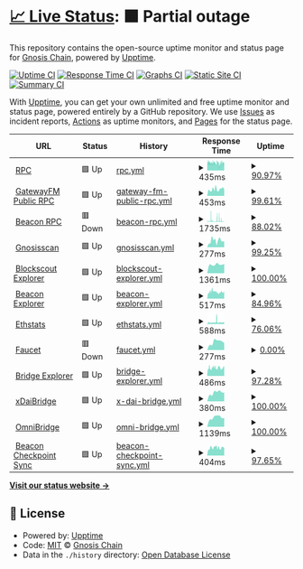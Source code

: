 # [📈 Live Status](https://status.gnosischain.com): <!--live status--> **🟧 Partial outage**

This repository contains the open-source uptime monitor and status page for [Gnosis Chain](https://www.gnosischain.com/), powered by [Upptime](https://github.com/upptime/upptime).

[![Uptime CI](https://github.com/gnosischain/gnosischain-uptime/workflows/Uptime%20CI/badge.svg)](https://github.com/gnosischain/gnosischain-uptime/actions?query=workflow%3A%22Uptime+CI%22)
[![Response Time CI](https://github.com/gnosischain/gnosischain-uptime/workflows/Response%20Time%20CI/badge.svg)](https://github.com/gnosischain/gnosischain-uptime/actions?query=workflow%3A%22Response+Time+CI%22)
[![Graphs CI](https://github.com/gnosischain/gnosischain-uptime/workflows/Graphs%20CI/badge.svg)](https://github.com/gnosischain/gnosischain-uptime/actions?query=workflow%3A%22Graphs+CI%22)
[![Static Site CI](https://github.com/gnosischain/gnosischain-uptime/workflows/Static%20Site%20CI/badge.svg)](https://github.com/gnosischain/gnosischain-uptime/actions?query=workflow%3A%22Static+Site+CI%22)
[![Summary CI](https://github.com/gnosischain/gnosischain-uptime/workflows/Summary%20CI/badge.svg)](https://github.com/gnosischain/gnosischain-uptime/actions?query=workflow%3A%22Summary+CI%22)

With [Upptime](https://upptime.js.org), you can get your own unlimited and free uptime monitor and status page, powered entirely by a GitHub repository. We use [Issues](https://github.com/gnosischain/gnosischain-uptime/issues) as incident reports, [Actions](https://github.com/gnosischain/gnosischain-uptime/actions) as uptime monitors, and [Pages](https://status.gnosischain.com) for the status page.

<!--start: status pages-->
<!-- This summary is generated by Upptime (https://github.com/upptime/upptime) -->
<!-- Do not edit this manually, your changes will be overwritten -->
<!-- prettier-ignore -->
| URL | Status | History | Response Time | Uptime |
| --- | ------ | ------- | ------------- | ------ |
| <img alt="" src="https://icons.duckduckgo.com/ip3/rpc.gnosischain.com.ico" height="13"> [RPC](https://rpc.gnosischain.com/) | 🟩 Up | [rpc.yml](https://github.com/gnosischain/gnosischain-uptime/commits/HEAD/history/rpc.yml) | <details><summary><img alt="Response time graph" src="./graphs/rpc/response-time-week.png" height="20"> 435ms</summary><br><a href="https://status.gnosischain.com/history/rpc"><img alt="Response time 378" src="https://img.shields.io/endpoint?url=https%3A%2F%2Fraw.githubusercontent.com%2Fgnosischain%2Fgnosischain-uptime%2FHEAD%2Fapi%2Frpc%2Fresponse-time.json"></a><br><a href="https://status.gnosischain.com/history/rpc"><img alt="24-hour response time 456" src="https://img.shields.io/endpoint?url=https%3A%2F%2Fraw.githubusercontent.com%2Fgnosischain%2Fgnosischain-uptime%2FHEAD%2Fapi%2Frpc%2Fresponse-time-day.json"></a><br><a href="https://status.gnosischain.com/history/rpc"><img alt="7-day response time 435" src="https://img.shields.io/endpoint?url=https%3A%2F%2Fraw.githubusercontent.com%2Fgnosischain%2Fgnosischain-uptime%2FHEAD%2Fapi%2Frpc%2Fresponse-time-week.json"></a><br><a href="https://status.gnosischain.com/history/rpc"><img alt="30-day response time 458" src="https://img.shields.io/endpoint?url=https%3A%2F%2Fraw.githubusercontent.com%2Fgnosischain%2Fgnosischain-uptime%2FHEAD%2Fapi%2Frpc%2Fresponse-time-month.json"></a><br><a href="https://status.gnosischain.com/history/rpc"><img alt="1-year response time 378" src="https://img.shields.io/endpoint?url=https%3A%2F%2Fraw.githubusercontent.com%2Fgnosischain%2Fgnosischain-uptime%2FHEAD%2Fapi%2Frpc%2Fresponse-time-year.json"></a></details> | <details><summary><a href="https://status.gnosischain.com/history/rpc">90.97%</a></summary><a href="https://status.gnosischain.com/history/rpc"><img alt="All-time uptime 99.56%" src="https://img.shields.io/endpoint?url=https%3A%2F%2Fraw.githubusercontent.com%2Fgnosischain%2Fgnosischain-uptime%2FHEAD%2Fapi%2Frpc%2Fuptime.json"></a><br><a href="https://status.gnosischain.com/history/rpc"><img alt="24-hour uptime 99.09%" src="https://img.shields.io/endpoint?url=https%3A%2F%2Fraw.githubusercontent.com%2Fgnosischain%2Fgnosischain-uptime%2FHEAD%2Fapi%2Frpc%2Fuptime-day.json"></a><br><a href="https://status.gnosischain.com/history/rpc"><img alt="7-day uptime 90.97%" src="https://img.shields.io/endpoint?url=https%3A%2F%2Fraw.githubusercontent.com%2Fgnosischain%2Fgnosischain-uptime%2FHEAD%2Fapi%2Frpc%2Fuptime-week.json"></a><br><a href="https://status.gnosischain.com/history/rpc"><img alt="30-day uptime 95.92%" src="https://img.shields.io/endpoint?url=https%3A%2F%2Fraw.githubusercontent.com%2Fgnosischain%2Fgnosischain-uptime%2FHEAD%2Fapi%2Frpc%2Fuptime-month.json"></a><br><a href="https://status.gnosischain.com/history/rpc"><img alt="1-year uptime 99.56%" src="https://img.shields.io/endpoint?url=https%3A%2F%2Fraw.githubusercontent.com%2Fgnosischain%2Fgnosischain-uptime%2FHEAD%2Fapi%2Frpc%2Fuptime-year.json"></a></details>
| <img alt="" src="https://icons.duckduckgo.com/ip3/rpc.gnosis.gateway.fm.ico" height="13"> [GatewayFM Public RPC](https://rpc.gnosis.gateway.fm/) | 🟩 Up | [gateway-fm-public-rpc.yml](https://github.com/gnosischain/gnosischain-uptime/commits/HEAD/history/gateway-fm-public-rpc.yml) | <details><summary><img alt="Response time graph" src="./graphs/gateway-fm-public-rpc/response-time-week.png" height="20"> 453ms</summary><br><a href="https://status.gnosischain.com/history/gateway-fm-public-rpc"><img alt="Response time 575" src="https://img.shields.io/endpoint?url=https%3A%2F%2Fraw.githubusercontent.com%2Fgnosischain%2Fgnosischain-uptime%2FHEAD%2Fapi%2Fgateway-fm-public-rpc%2Fresponse-time.json"></a><br><a href="https://status.gnosischain.com/history/gateway-fm-public-rpc"><img alt="24-hour response time 453" src="https://img.shields.io/endpoint?url=https%3A%2F%2Fraw.githubusercontent.com%2Fgnosischain%2Fgnosischain-uptime%2FHEAD%2Fapi%2Fgateway-fm-public-rpc%2Fresponse-time-day.json"></a><br><a href="https://status.gnosischain.com/history/gateway-fm-public-rpc"><img alt="7-day response time 453" src="https://img.shields.io/endpoint?url=https%3A%2F%2Fraw.githubusercontent.com%2Fgnosischain%2Fgnosischain-uptime%2FHEAD%2Fapi%2Fgateway-fm-public-rpc%2Fresponse-time-week.json"></a><br><a href="https://status.gnosischain.com/history/gateway-fm-public-rpc"><img alt="30-day response time 498" src="https://img.shields.io/endpoint?url=https%3A%2F%2Fraw.githubusercontent.com%2Fgnosischain%2Fgnosischain-uptime%2FHEAD%2Fapi%2Fgateway-fm-public-rpc%2Fresponse-time-month.json"></a><br><a href="https://status.gnosischain.com/history/gateway-fm-public-rpc"><img alt="1-year response time 575" src="https://img.shields.io/endpoint?url=https%3A%2F%2Fraw.githubusercontent.com%2Fgnosischain%2Fgnosischain-uptime%2FHEAD%2Fapi%2Fgateway-fm-public-rpc%2Fresponse-time-year.json"></a></details> | <details><summary><a href="https://status.gnosischain.com/history/gateway-fm-public-rpc">99.61%</a></summary><a href="https://status.gnosischain.com/history/gateway-fm-public-rpc"><img alt="All-time uptime 99.93%" src="https://img.shields.io/endpoint?url=https%3A%2F%2Fraw.githubusercontent.com%2Fgnosischain%2Fgnosischain-uptime%2FHEAD%2Fapi%2Fgateway-fm-public-rpc%2Fuptime.json"></a><br><a href="https://status.gnosischain.com/history/gateway-fm-public-rpc"><img alt="24-hour uptime 100.00%" src="https://img.shields.io/endpoint?url=https%3A%2F%2Fraw.githubusercontent.com%2Fgnosischain%2Fgnosischain-uptime%2FHEAD%2Fapi%2Fgateway-fm-public-rpc%2Fuptime-day.json"></a><br><a href="https://status.gnosischain.com/history/gateway-fm-public-rpc"><img alt="7-day uptime 99.61%" src="https://img.shields.io/endpoint?url=https%3A%2F%2Fraw.githubusercontent.com%2Fgnosischain%2Fgnosischain-uptime%2FHEAD%2Fapi%2Fgateway-fm-public-rpc%2Fuptime-week.json"></a><br><a href="https://status.gnosischain.com/history/gateway-fm-public-rpc"><img alt="30-day uptime 99.67%" src="https://img.shields.io/endpoint?url=https%3A%2F%2Fraw.githubusercontent.com%2Fgnosischain%2Fgnosischain-uptime%2FHEAD%2Fapi%2Fgateway-fm-public-rpc%2Fuptime-month.json"></a><br><a href="https://status.gnosischain.com/history/gateway-fm-public-rpc"><img alt="1-year uptime 99.93%" src="https://img.shields.io/endpoint?url=https%3A%2F%2Fraw.githubusercontent.com%2Fgnosischain%2Fgnosischain-uptime%2FHEAD%2Fapi%2Fgateway-fm-public-rpc%2Fuptime-year.json"></a></details>
| <img alt="" src="https://icons.duckduckgo.com/ip3/rpc-gbc.gnosischain.com.ico" height="13"> [Beacon RPC](https://rpc-gbc.gnosischain.com/eth/v1/beacon/headers) | 🟥 Down | [beacon-rpc.yml](https://github.com/gnosischain/gnosischain-uptime/commits/HEAD/history/beacon-rpc.yml) | <details><summary><img alt="Response time graph" src="./graphs/beacon-rpc/response-time-week.png" height="20"> 1735ms</summary><br><a href="https://status.gnosischain.com/history/beacon-rpc"><img alt="Response time 592" src="https://img.shields.io/endpoint?url=https%3A%2F%2Fraw.githubusercontent.com%2Fgnosischain%2Fgnosischain-uptime%2FHEAD%2Fapi%2Fbeacon-rpc%2Fresponse-time.json"></a><br><a href="https://status.gnosischain.com/history/beacon-rpc"><img alt="24-hour response time 418" src="https://img.shields.io/endpoint?url=https%3A%2F%2Fraw.githubusercontent.com%2Fgnosischain%2Fgnosischain-uptime%2FHEAD%2Fapi%2Fbeacon-rpc%2Fresponse-time-day.json"></a><br><a href="https://status.gnosischain.com/history/beacon-rpc"><img alt="7-day response time 1735" src="https://img.shields.io/endpoint?url=https%3A%2F%2Fraw.githubusercontent.com%2Fgnosischain%2Fgnosischain-uptime%2FHEAD%2Fapi%2Fbeacon-rpc%2Fresponse-time-week.json"></a><br><a href="https://status.gnosischain.com/history/beacon-rpc"><img alt="30-day response time 888" src="https://img.shields.io/endpoint?url=https%3A%2F%2Fraw.githubusercontent.com%2Fgnosischain%2Fgnosischain-uptime%2FHEAD%2Fapi%2Fbeacon-rpc%2Fresponse-time-month.json"></a><br><a href="https://status.gnosischain.com/history/beacon-rpc"><img alt="1-year response time 592" src="https://img.shields.io/endpoint?url=https%3A%2F%2Fraw.githubusercontent.com%2Fgnosischain%2Fgnosischain-uptime%2FHEAD%2Fapi%2Fbeacon-rpc%2Fresponse-time-year.json"></a></details> | <details><summary><a href="https://status.gnosischain.com/history/beacon-rpc">88.02%</a></summary><a href="https://status.gnosischain.com/history/beacon-rpc"><img alt="All-time uptime 99.15%" src="https://img.shields.io/endpoint?url=https%3A%2F%2Fraw.githubusercontent.com%2Fgnosischain%2Fgnosischain-uptime%2FHEAD%2Fapi%2Fbeacon-rpc%2Fuptime.json"></a><br><a href="https://status.gnosischain.com/history/beacon-rpc"><img alt="24-hour uptime 97.40%" src="https://img.shields.io/endpoint?url=https%3A%2F%2Fraw.githubusercontent.com%2Fgnosischain%2Fgnosischain-uptime%2FHEAD%2Fapi%2Fbeacon-rpc%2Fuptime-day.json"></a><br><a href="https://status.gnosischain.com/history/beacon-rpc"><img alt="7-day uptime 88.02%" src="https://img.shields.io/endpoint?url=https%3A%2F%2Fraw.githubusercontent.com%2Fgnosischain%2Fgnosischain-uptime%2FHEAD%2Fapi%2Fbeacon-rpc%2Fuptime-week.json"></a><br><a href="https://status.gnosischain.com/history/beacon-rpc"><img alt="30-day uptime 91.22%" src="https://img.shields.io/endpoint?url=https%3A%2F%2Fraw.githubusercontent.com%2Fgnosischain%2Fgnosischain-uptime%2FHEAD%2Fapi%2Fbeacon-rpc%2Fuptime-month.json"></a><br><a href="https://status.gnosischain.com/history/beacon-rpc"><img alt="1-year uptime 99.15%" src="https://img.shields.io/endpoint?url=https%3A%2F%2Fraw.githubusercontent.com%2Fgnosischain%2Fgnosischain-uptime%2FHEAD%2Fapi%2Fbeacon-rpc%2Fuptime-year.json"></a></details>
| <img alt="" src="https://icons.duckduckgo.com/ip3/gnosisscan.io.ico" height="13"> [Gnosisscan](https://gnosisscan.io/) | 🟩 Up | [gnosisscan.yml](https://github.com/gnosischain/gnosischain-uptime/commits/HEAD/history/gnosisscan.yml) | <details><summary><img alt="Response time graph" src="./graphs/gnosisscan/response-time-week.png" height="20"> 277ms</summary><br><a href="https://status.gnosischain.com/history/gnosisscan"><img alt="Response time 304" src="https://img.shields.io/endpoint?url=https%3A%2F%2Fraw.githubusercontent.com%2Fgnosischain%2Fgnosischain-uptime%2FHEAD%2Fapi%2Fgnosisscan%2Fresponse-time.json"></a><br><a href="https://status.gnosischain.com/history/gnosisscan"><img alt="24-hour response time 263" src="https://img.shields.io/endpoint?url=https%3A%2F%2Fraw.githubusercontent.com%2Fgnosischain%2Fgnosischain-uptime%2FHEAD%2Fapi%2Fgnosisscan%2Fresponse-time-day.json"></a><br><a href="https://status.gnosischain.com/history/gnosisscan"><img alt="7-day response time 277" src="https://img.shields.io/endpoint?url=https%3A%2F%2Fraw.githubusercontent.com%2Fgnosischain%2Fgnosischain-uptime%2FHEAD%2Fapi%2Fgnosisscan%2Fresponse-time-week.json"></a><br><a href="https://status.gnosischain.com/history/gnosisscan"><img alt="30-day response time 322" src="https://img.shields.io/endpoint?url=https%3A%2F%2Fraw.githubusercontent.com%2Fgnosischain%2Fgnosischain-uptime%2FHEAD%2Fapi%2Fgnosisscan%2Fresponse-time-month.json"></a><br><a href="https://status.gnosischain.com/history/gnosisscan"><img alt="1-year response time 304" src="https://img.shields.io/endpoint?url=https%3A%2F%2Fraw.githubusercontent.com%2Fgnosischain%2Fgnosischain-uptime%2FHEAD%2Fapi%2Fgnosisscan%2Fresponse-time-year.json"></a></details> | <details><summary><a href="https://status.gnosischain.com/history/gnosisscan">99.25%</a></summary><a href="https://status.gnosischain.com/history/gnosisscan"><img alt="All-time uptime 99.98%" src="https://img.shields.io/endpoint?url=https%3A%2F%2Fraw.githubusercontent.com%2Fgnosischain%2Fgnosischain-uptime%2FHEAD%2Fapi%2Fgnosisscan%2Fuptime.json"></a><br><a href="https://status.gnosischain.com/history/gnosisscan"><img alt="24-hour uptime 100.00%" src="https://img.shields.io/endpoint?url=https%3A%2F%2Fraw.githubusercontent.com%2Fgnosischain%2Fgnosischain-uptime%2FHEAD%2Fapi%2Fgnosisscan%2Fuptime-day.json"></a><br><a href="https://status.gnosischain.com/history/gnosisscan"><img alt="7-day uptime 99.25%" src="https://img.shields.io/endpoint?url=https%3A%2F%2Fraw.githubusercontent.com%2Fgnosischain%2Fgnosischain-uptime%2FHEAD%2Fapi%2Fgnosisscan%2Fuptime-week.json"></a><br><a href="https://status.gnosischain.com/history/gnosisscan"><img alt="30-day uptime 99.80%" src="https://img.shields.io/endpoint?url=https%3A%2F%2Fraw.githubusercontent.com%2Fgnosischain%2Fgnosischain-uptime%2FHEAD%2Fapi%2Fgnosisscan%2Fuptime-month.json"></a><br><a href="https://status.gnosischain.com/history/gnosisscan"><img alt="1-year uptime 99.98%" src="https://img.shields.io/endpoint?url=https%3A%2F%2Fraw.githubusercontent.com%2Fgnosischain%2Fgnosischain-uptime%2FHEAD%2Fapi%2Fgnosisscan%2Fuptime-year.json"></a></details>
| <img alt="" src="https://icons.duckduckgo.com/ip3/blockscout.com.ico" height="13"> [Blockscout Explorer](https://blockscout.com/xdai/mainnet) | 🟩 Up | [blockscout-explorer.yml](https://github.com/gnosischain/gnosischain-uptime/commits/HEAD/history/blockscout-explorer.yml) | <details><summary><img alt="Response time graph" src="./graphs/blockscout-explorer/response-time-week.png" height="20"> 1361ms</summary><br><a href="https://status.gnosischain.com/history/blockscout-explorer"><img alt="Response time 2851" src="https://img.shields.io/endpoint?url=https%3A%2F%2Fraw.githubusercontent.com%2Fgnosischain%2Fgnosischain-uptime%2FHEAD%2Fapi%2Fblockscout-explorer%2Fresponse-time.json"></a><br><a href="https://status.gnosischain.com/history/blockscout-explorer"><img alt="24-hour response time 1434" src="https://img.shields.io/endpoint?url=https%3A%2F%2Fraw.githubusercontent.com%2Fgnosischain%2Fgnosischain-uptime%2FHEAD%2Fapi%2Fblockscout-explorer%2Fresponse-time-day.json"></a><br><a href="https://status.gnosischain.com/history/blockscout-explorer"><img alt="7-day response time 1361" src="https://img.shields.io/endpoint?url=https%3A%2F%2Fraw.githubusercontent.com%2Fgnosischain%2Fgnosischain-uptime%2FHEAD%2Fapi%2Fblockscout-explorer%2Fresponse-time-week.json"></a><br><a href="https://status.gnosischain.com/history/blockscout-explorer"><img alt="30-day response time 1349" src="https://img.shields.io/endpoint?url=https%3A%2F%2Fraw.githubusercontent.com%2Fgnosischain%2Fgnosischain-uptime%2FHEAD%2Fapi%2Fblockscout-explorer%2Fresponse-time-month.json"></a><br><a href="https://status.gnosischain.com/history/blockscout-explorer"><img alt="1-year response time 2851" src="https://img.shields.io/endpoint?url=https%3A%2F%2Fraw.githubusercontent.com%2Fgnosischain%2Fgnosischain-uptime%2FHEAD%2Fapi%2Fblockscout-explorer%2Fresponse-time-year.json"></a></details> | <details><summary><a href="https://status.gnosischain.com/history/blockscout-explorer">100.00%</a></summary><a href="https://status.gnosischain.com/history/blockscout-explorer"><img alt="All-time uptime 99.71%" src="https://img.shields.io/endpoint?url=https%3A%2F%2Fraw.githubusercontent.com%2Fgnosischain%2Fgnosischain-uptime%2FHEAD%2Fapi%2Fblockscout-explorer%2Fuptime.json"></a><br><a href="https://status.gnosischain.com/history/blockscout-explorer"><img alt="24-hour uptime 100.00%" src="https://img.shields.io/endpoint?url=https%3A%2F%2Fraw.githubusercontent.com%2Fgnosischain%2Fgnosischain-uptime%2FHEAD%2Fapi%2Fblockscout-explorer%2Fuptime-day.json"></a><br><a href="https://status.gnosischain.com/history/blockscout-explorer"><img alt="7-day uptime 100.00%" src="https://img.shields.io/endpoint?url=https%3A%2F%2Fraw.githubusercontent.com%2Fgnosischain%2Fgnosischain-uptime%2FHEAD%2Fapi%2Fblockscout-explorer%2Fuptime-week.json"></a><br><a href="https://status.gnosischain.com/history/blockscout-explorer"><img alt="30-day uptime 99.98%" src="https://img.shields.io/endpoint?url=https%3A%2F%2Fraw.githubusercontent.com%2Fgnosischain%2Fgnosischain-uptime%2FHEAD%2Fapi%2Fblockscout-explorer%2Fuptime-month.json"></a><br><a href="https://status.gnosischain.com/history/blockscout-explorer"><img alt="1-year uptime 99.71%" src="https://img.shields.io/endpoint?url=https%3A%2F%2Fraw.githubusercontent.com%2Fgnosischain%2Fgnosischain-uptime%2FHEAD%2Fapi%2Fblockscout-explorer%2Fuptime-year.json"></a></details>
| <img alt="" src="https://icons.duckduckgo.com/ip3/beacon.gnosischain.com.ico" height="13"> [Beacon Explorer](https://beacon.gnosischain.com/) | 🟩 Up | [beacon-explorer.yml](https://github.com/gnosischain/gnosischain-uptime/commits/HEAD/history/beacon-explorer.yml) | <details><summary><img alt="Response time graph" src="./graphs/beacon-explorer/response-time-week.png" height="20"> 517ms</summary><br><a href="https://status.gnosischain.com/history/beacon-explorer"><img alt="Response time 467" src="https://img.shields.io/endpoint?url=https%3A%2F%2Fraw.githubusercontent.com%2Fgnosischain%2Fgnosischain-uptime%2FHEAD%2Fapi%2Fbeacon-explorer%2Fresponse-time.json"></a><br><a href="https://status.gnosischain.com/history/beacon-explorer"><img alt="24-hour response time 505" src="https://img.shields.io/endpoint?url=https%3A%2F%2Fraw.githubusercontent.com%2Fgnosischain%2Fgnosischain-uptime%2FHEAD%2Fapi%2Fbeacon-explorer%2Fresponse-time-day.json"></a><br><a href="https://status.gnosischain.com/history/beacon-explorer"><img alt="7-day response time 517" src="https://img.shields.io/endpoint?url=https%3A%2F%2Fraw.githubusercontent.com%2Fgnosischain%2Fgnosischain-uptime%2FHEAD%2Fapi%2Fbeacon-explorer%2Fresponse-time-week.json"></a><br><a href="https://status.gnosischain.com/history/beacon-explorer"><img alt="30-day response time 547" src="https://img.shields.io/endpoint?url=https%3A%2F%2Fraw.githubusercontent.com%2Fgnosischain%2Fgnosischain-uptime%2FHEAD%2Fapi%2Fbeacon-explorer%2Fresponse-time-month.json"></a><br><a href="https://status.gnosischain.com/history/beacon-explorer"><img alt="1-year response time 467" src="https://img.shields.io/endpoint?url=https%3A%2F%2Fraw.githubusercontent.com%2Fgnosischain%2Fgnosischain-uptime%2FHEAD%2Fapi%2Fbeacon-explorer%2Fresponse-time-year.json"></a></details> | <details><summary><a href="https://status.gnosischain.com/history/beacon-explorer">84.96%</a></summary><a href="https://status.gnosischain.com/history/beacon-explorer"><img alt="All-time uptime 99.07%" src="https://img.shields.io/endpoint?url=https%3A%2F%2Fraw.githubusercontent.com%2Fgnosischain%2Fgnosischain-uptime%2FHEAD%2Fapi%2Fbeacon-explorer%2Fuptime.json"></a><br><a href="https://status.gnosischain.com/history/beacon-explorer"><img alt="24-hour uptime 99.55%" src="https://img.shields.io/endpoint?url=https%3A%2F%2Fraw.githubusercontent.com%2Fgnosischain%2Fgnosischain-uptime%2FHEAD%2Fapi%2Fbeacon-explorer%2Fuptime-day.json"></a><br><a href="https://status.gnosischain.com/history/beacon-explorer"><img alt="7-day uptime 84.96%" src="https://img.shields.io/endpoint?url=https%3A%2F%2Fraw.githubusercontent.com%2Fgnosischain%2Fgnosischain-uptime%2FHEAD%2Fapi%2Fbeacon-explorer%2Fuptime-week.json"></a><br><a href="https://status.gnosischain.com/history/beacon-explorer"><img alt="30-day uptime 96.52%" src="https://img.shields.io/endpoint?url=https%3A%2F%2Fraw.githubusercontent.com%2Fgnosischain%2Fgnosischain-uptime%2FHEAD%2Fapi%2Fbeacon-explorer%2Fuptime-month.json"></a><br><a href="https://status.gnosischain.com/history/beacon-explorer"><img alt="1-year uptime 99.07%" src="https://img.shields.io/endpoint?url=https%3A%2F%2Fraw.githubusercontent.com%2Fgnosischain%2Fgnosischain-uptime%2FHEAD%2Fapi%2Fbeacon-explorer%2Fuptime-year.json"></a></details>
| <img alt="" src="https://icons.duckduckgo.com/ip3/ethstats.gnosischain.com.ico" height="13"> [Ethstats](https://ethstats.gnosischain.com/) | 🟩 Up | [ethstats.yml](https://github.com/gnosischain/gnosischain-uptime/commits/HEAD/history/ethstats.yml) | <details><summary><img alt="Response time graph" src="./graphs/ethstats/response-time-week.png" height="20"> 588ms</summary><br><a href="https://status.gnosischain.com/history/ethstats"><img alt="Response time 347" src="https://img.shields.io/endpoint?url=https%3A%2F%2Fraw.githubusercontent.com%2Fgnosischain%2Fgnosischain-uptime%2FHEAD%2Fapi%2Fethstats%2Fresponse-time.json"></a><br><a href="https://status.gnosischain.com/history/ethstats"><img alt="24-hour response time 527" src="https://img.shields.io/endpoint?url=https%3A%2F%2Fraw.githubusercontent.com%2Fgnosischain%2Fgnosischain-uptime%2FHEAD%2Fapi%2Fethstats%2Fresponse-time-day.json"></a><br><a href="https://status.gnosischain.com/history/ethstats"><img alt="7-day response time 588" src="https://img.shields.io/endpoint?url=https%3A%2F%2Fraw.githubusercontent.com%2Fgnosischain%2Fgnosischain-uptime%2FHEAD%2Fapi%2Fethstats%2Fresponse-time-week.json"></a><br><a href="https://status.gnosischain.com/history/ethstats"><img alt="30-day response time 525" src="https://img.shields.io/endpoint?url=https%3A%2F%2Fraw.githubusercontent.com%2Fgnosischain%2Fgnosischain-uptime%2FHEAD%2Fapi%2Fethstats%2Fresponse-time-month.json"></a><br><a href="https://status.gnosischain.com/history/ethstats"><img alt="1-year response time 347" src="https://img.shields.io/endpoint?url=https%3A%2F%2Fraw.githubusercontent.com%2Fgnosischain%2Fgnosischain-uptime%2FHEAD%2Fapi%2Fethstats%2Fresponse-time-year.json"></a></details> | <details><summary><a href="https://status.gnosischain.com/history/ethstats">76.06%</a></summary><a href="https://status.gnosischain.com/history/ethstats"><img alt="All-time uptime 99.48%" src="https://img.shields.io/endpoint?url=https%3A%2F%2Fraw.githubusercontent.com%2Fgnosischain%2Fgnosischain-uptime%2FHEAD%2Fapi%2Fethstats%2Fuptime.json"></a><br><a href="https://status.gnosischain.com/history/ethstats"><img alt="24-hour uptime 0.00%" src="https://img.shields.io/endpoint?url=https%3A%2F%2Fraw.githubusercontent.com%2Fgnosischain%2Fgnosischain-uptime%2FHEAD%2Fapi%2Fethstats%2Fuptime-day.json"></a><br><a href="https://status.gnosischain.com/history/ethstats"><img alt="7-day uptime 76.06%" src="https://img.shields.io/endpoint?url=https%3A%2F%2Fraw.githubusercontent.com%2Fgnosischain%2Fgnosischain-uptime%2FHEAD%2Fapi%2Fethstats%2Fuptime-week.json"></a><br><a href="https://status.gnosischain.com/history/ethstats"><img alt="30-day uptime 94.41%" src="https://img.shields.io/endpoint?url=https%3A%2F%2Fraw.githubusercontent.com%2Fgnosischain%2Fgnosischain-uptime%2FHEAD%2Fapi%2Fethstats%2Fuptime-month.json"></a><br><a href="https://status.gnosischain.com/history/ethstats"><img alt="1-year uptime 99.48%" src="https://img.shields.io/endpoint?url=https%3A%2F%2Fraw.githubusercontent.com%2Fgnosischain%2Fgnosischain-uptime%2FHEAD%2Fapi%2Fethstats%2Fuptime-year.json"></a></details>
| <img alt="" src="https://icons.duckduckgo.com/ip3/gnosisfaucet.com.ico" height="13"> [Faucet](https://gnosisfaucet.com/) | 🟥 Down | [faucet.yml](https://github.com/gnosischain/gnosischain-uptime/commits/HEAD/history/faucet.yml) | <details><summary><img alt="Response time graph" src="./graphs/faucet/response-time-week.png" height="20"> 277ms</summary><br><a href="https://status.gnosischain.com/history/faucet"><img alt="Response time 517" src="https://img.shields.io/endpoint?url=https%3A%2F%2Fraw.githubusercontent.com%2Fgnosischain%2Fgnosischain-uptime%2FHEAD%2Fapi%2Ffaucet%2Fresponse-time.json"></a><br><a href="https://status.gnosischain.com/history/faucet"><img alt="24-hour response time 238" src="https://img.shields.io/endpoint?url=https%3A%2F%2Fraw.githubusercontent.com%2Fgnosischain%2Fgnosischain-uptime%2FHEAD%2Fapi%2Ffaucet%2Fresponse-time-day.json"></a><br><a href="https://status.gnosischain.com/history/faucet"><img alt="7-day response time 277" src="https://img.shields.io/endpoint?url=https%3A%2F%2Fraw.githubusercontent.com%2Fgnosischain%2Fgnosischain-uptime%2FHEAD%2Fapi%2Ffaucet%2Fresponse-time-week.json"></a><br><a href="https://status.gnosischain.com/history/faucet"><img alt="30-day response time 289" src="https://img.shields.io/endpoint?url=https%3A%2F%2Fraw.githubusercontent.com%2Fgnosischain%2Fgnosischain-uptime%2FHEAD%2Fapi%2Ffaucet%2Fresponse-time-month.json"></a><br><a href="https://status.gnosischain.com/history/faucet"><img alt="1-year response time 517" src="https://img.shields.io/endpoint?url=https%3A%2F%2Fraw.githubusercontent.com%2Fgnosischain%2Fgnosischain-uptime%2FHEAD%2Fapi%2Ffaucet%2Fresponse-time-year.json"></a></details> | <details><summary><a href="https://status.gnosischain.com/history/faucet">0.00%</a></summary><a href="https://status.gnosischain.com/history/faucet"><img alt="All-time uptime 72.80%" src="https://img.shields.io/endpoint?url=https%3A%2F%2Fraw.githubusercontent.com%2Fgnosischain%2Fgnosischain-uptime%2FHEAD%2Fapi%2Ffaucet%2Fuptime.json"></a><br><a href="https://status.gnosischain.com/history/faucet"><img alt="24-hour uptime 0.00%" src="https://img.shields.io/endpoint?url=https%3A%2F%2Fraw.githubusercontent.com%2Fgnosischain%2Fgnosischain-uptime%2FHEAD%2Fapi%2Ffaucet%2Fuptime-day.json"></a><br><a href="https://status.gnosischain.com/history/faucet"><img alt="7-day uptime 0.00%" src="https://img.shields.io/endpoint?url=https%3A%2F%2Fraw.githubusercontent.com%2Fgnosischain%2Fgnosischain-uptime%2FHEAD%2Fapi%2Ffaucet%2Fuptime-week.json"></a><br><a href="https://status.gnosischain.com/history/faucet"><img alt="30-day uptime 1.38%" src="https://img.shields.io/endpoint?url=https%3A%2F%2Fraw.githubusercontent.com%2Fgnosischain%2Fgnosischain-uptime%2FHEAD%2Fapi%2Ffaucet%2Fuptime-month.json"></a><br><a href="https://status.gnosischain.com/history/faucet"><img alt="1-year uptime 72.80%" src="https://img.shields.io/endpoint?url=https%3A%2F%2Fraw.githubusercontent.com%2Fgnosischain%2Fgnosischain-uptime%2FHEAD%2Fapi%2Ffaucet%2Fuptime-year.json"></a></details>
| <img alt="" src="https://icons.duckduckgo.com/ip3/bridge-explorer.gnosischain.com.ico" height="13"> [Bridge Explorer](https://bridge-explorer.gnosischain.com/) | 🟩 Up | [bridge-explorer.yml](https://github.com/gnosischain/gnosischain-uptime/commits/HEAD/history/bridge-explorer.yml) | <details><summary><img alt="Response time graph" src="./graphs/bridge-explorer/response-time-week.png" height="20"> 486ms</summary><br><a href="https://status.gnosischain.com/history/bridge-explorer"><img alt="Response time 540" src="https://img.shields.io/endpoint?url=https%3A%2F%2Fraw.githubusercontent.com%2Fgnosischain%2Fgnosischain-uptime%2FHEAD%2Fapi%2Fbridge-explorer%2Fresponse-time.json"></a><br><a href="https://status.gnosischain.com/history/bridge-explorer"><img alt="24-hour response time 479" src="https://img.shields.io/endpoint?url=https%3A%2F%2Fraw.githubusercontent.com%2Fgnosischain%2Fgnosischain-uptime%2FHEAD%2Fapi%2Fbridge-explorer%2Fresponse-time-day.json"></a><br><a href="https://status.gnosischain.com/history/bridge-explorer"><img alt="7-day response time 486" src="https://img.shields.io/endpoint?url=https%3A%2F%2Fraw.githubusercontent.com%2Fgnosischain%2Fgnosischain-uptime%2FHEAD%2Fapi%2Fbridge-explorer%2Fresponse-time-week.json"></a><br><a href="https://status.gnosischain.com/history/bridge-explorer"><img alt="30-day response time 489" src="https://img.shields.io/endpoint?url=https%3A%2F%2Fraw.githubusercontent.com%2Fgnosischain%2Fgnosischain-uptime%2FHEAD%2Fapi%2Fbridge-explorer%2Fresponse-time-month.json"></a><br><a href="https://status.gnosischain.com/history/bridge-explorer"><img alt="1-year response time 540" src="https://img.shields.io/endpoint?url=https%3A%2F%2Fraw.githubusercontent.com%2Fgnosischain%2Fgnosischain-uptime%2FHEAD%2Fapi%2Fbridge-explorer%2Fresponse-time-year.json"></a></details> | <details><summary><a href="https://status.gnosischain.com/history/bridge-explorer">97.28%</a></summary><a href="https://status.gnosischain.com/history/bridge-explorer"><img alt="All-time uptime 99.63%" src="https://img.shields.io/endpoint?url=https%3A%2F%2Fraw.githubusercontent.com%2Fgnosischain%2Fgnosischain-uptime%2FHEAD%2Fapi%2Fbridge-explorer%2Fuptime.json"></a><br><a href="https://status.gnosischain.com/history/bridge-explorer"><img alt="24-hour uptime 98.61%" src="https://img.shields.io/endpoint?url=https%3A%2F%2Fraw.githubusercontent.com%2Fgnosischain%2Fgnosischain-uptime%2FHEAD%2Fapi%2Fbridge-explorer%2Fuptime-day.json"></a><br><a href="https://status.gnosischain.com/history/bridge-explorer"><img alt="7-day uptime 97.28%" src="https://img.shields.io/endpoint?url=https%3A%2F%2Fraw.githubusercontent.com%2Fgnosischain%2Fgnosischain-uptime%2FHEAD%2Fapi%2Fbridge-explorer%2Fuptime-week.json"></a><br><a href="https://status.gnosischain.com/history/bridge-explorer"><img alt="30-day uptime 98.44%" src="https://img.shields.io/endpoint?url=https%3A%2F%2Fraw.githubusercontent.com%2Fgnosischain%2Fgnosischain-uptime%2FHEAD%2Fapi%2Fbridge-explorer%2Fuptime-month.json"></a><br><a href="https://status.gnosischain.com/history/bridge-explorer"><img alt="1-year uptime 99.63%" src="https://img.shields.io/endpoint?url=https%3A%2F%2Fraw.githubusercontent.com%2Fgnosischain%2Fgnosischain-uptime%2FHEAD%2Fapi%2Fbridge-explorer%2Fuptime-year.json"></a></details>
| <img alt="" src="https://icons.duckduckgo.com/ip3/bridge.gnosischain.com.ico" height="13"> [xDaiBridge](https://bridge.gnosischain.com/) | 🟩 Up | [x-dai-bridge.yml](https://github.com/gnosischain/gnosischain-uptime/commits/HEAD/history/x-dai-bridge.yml) | <details><summary><img alt="Response time graph" src="./graphs/x-dai-bridge/response-time-week.png" height="20"> 380ms</summary><br><a href="https://status.gnosischain.com/history/x-dai-bridge"><img alt="Response time 368" src="https://img.shields.io/endpoint?url=https%3A%2F%2Fraw.githubusercontent.com%2Fgnosischain%2Fgnosischain-uptime%2FHEAD%2Fapi%2Fx-dai-bridge%2Fresponse-time.json"></a><br><a href="https://status.gnosischain.com/history/x-dai-bridge"><img alt="24-hour response time 382" src="https://img.shields.io/endpoint?url=https%3A%2F%2Fraw.githubusercontent.com%2Fgnosischain%2Fgnosischain-uptime%2FHEAD%2Fapi%2Fx-dai-bridge%2Fresponse-time-day.json"></a><br><a href="https://status.gnosischain.com/history/x-dai-bridge"><img alt="7-day response time 380" src="https://img.shields.io/endpoint?url=https%3A%2F%2Fraw.githubusercontent.com%2Fgnosischain%2Fgnosischain-uptime%2FHEAD%2Fapi%2Fx-dai-bridge%2Fresponse-time-week.json"></a><br><a href="https://status.gnosischain.com/history/x-dai-bridge"><img alt="30-day response time 375" src="https://img.shields.io/endpoint?url=https%3A%2F%2Fraw.githubusercontent.com%2Fgnosischain%2Fgnosischain-uptime%2FHEAD%2Fapi%2Fx-dai-bridge%2Fresponse-time-month.json"></a><br><a href="https://status.gnosischain.com/history/x-dai-bridge"><img alt="1-year response time 368" src="https://img.shields.io/endpoint?url=https%3A%2F%2Fraw.githubusercontent.com%2Fgnosischain%2Fgnosischain-uptime%2FHEAD%2Fapi%2Fx-dai-bridge%2Fresponse-time-year.json"></a></details> | <details><summary><a href="https://status.gnosischain.com/history/x-dai-bridge">100.00%</a></summary><a href="https://status.gnosischain.com/history/x-dai-bridge"><img alt="All-time uptime 99.99%" src="https://img.shields.io/endpoint?url=https%3A%2F%2Fraw.githubusercontent.com%2Fgnosischain%2Fgnosischain-uptime%2FHEAD%2Fapi%2Fx-dai-bridge%2Fuptime.json"></a><br><a href="https://status.gnosischain.com/history/x-dai-bridge"><img alt="24-hour uptime 100.00%" src="https://img.shields.io/endpoint?url=https%3A%2F%2Fraw.githubusercontent.com%2Fgnosischain%2Fgnosischain-uptime%2FHEAD%2Fapi%2Fx-dai-bridge%2Fuptime-day.json"></a><br><a href="https://status.gnosischain.com/history/x-dai-bridge"><img alt="7-day uptime 100.00%" src="https://img.shields.io/endpoint?url=https%3A%2F%2Fraw.githubusercontent.com%2Fgnosischain%2Fgnosischain-uptime%2FHEAD%2Fapi%2Fx-dai-bridge%2Fuptime-week.json"></a><br><a href="https://status.gnosischain.com/history/x-dai-bridge"><img alt="30-day uptime 100.00%" src="https://img.shields.io/endpoint?url=https%3A%2F%2Fraw.githubusercontent.com%2Fgnosischain%2Fgnosischain-uptime%2FHEAD%2Fapi%2Fx-dai-bridge%2Fuptime-month.json"></a><br><a href="https://status.gnosischain.com/history/x-dai-bridge"><img alt="1-year uptime 99.99%" src="https://img.shields.io/endpoint?url=https%3A%2F%2Fraw.githubusercontent.com%2Fgnosischain%2Fgnosischain-uptime%2FHEAD%2Fapi%2Fx-dai-bridge%2Fuptime-year.json"></a></details>
| <img alt="" src="https://icons.duckduckgo.com/ip3/omni.gnosischain.com.ico" height="13"> [OmniBridge](https://omni.gnosischain.com/bridge) | 🟩 Up | [omni-bridge.yml](https://github.com/gnosischain/gnosischain-uptime/commits/HEAD/history/omni-bridge.yml) | <details><summary><img alt="Response time graph" src="./graphs/omni-bridge/response-time-week.png" height="20"> 1139ms</summary><br><a href="https://status.gnosischain.com/history/omni-bridge"><img alt="Response time 1008" src="https://img.shields.io/endpoint?url=https%3A%2F%2Fraw.githubusercontent.com%2Fgnosischain%2Fgnosischain-uptime%2FHEAD%2Fapi%2Fomni-bridge%2Fresponse-time.json"></a><br><a href="https://status.gnosischain.com/history/omni-bridge"><img alt="24-hour response time 1079" src="https://img.shields.io/endpoint?url=https%3A%2F%2Fraw.githubusercontent.com%2Fgnosischain%2Fgnosischain-uptime%2FHEAD%2Fapi%2Fomni-bridge%2Fresponse-time-day.json"></a><br><a href="https://status.gnosischain.com/history/omni-bridge"><img alt="7-day response time 1139" src="https://img.shields.io/endpoint?url=https%3A%2F%2Fraw.githubusercontent.com%2Fgnosischain%2Fgnosischain-uptime%2FHEAD%2Fapi%2Fomni-bridge%2Fresponse-time-week.json"></a><br><a href="https://status.gnosischain.com/history/omni-bridge"><img alt="30-day response time 1037" src="https://img.shields.io/endpoint?url=https%3A%2F%2Fraw.githubusercontent.com%2Fgnosischain%2Fgnosischain-uptime%2FHEAD%2Fapi%2Fomni-bridge%2Fresponse-time-month.json"></a><br><a href="https://status.gnosischain.com/history/omni-bridge"><img alt="1-year response time 1008" src="https://img.shields.io/endpoint?url=https%3A%2F%2Fraw.githubusercontent.com%2Fgnosischain%2Fgnosischain-uptime%2FHEAD%2Fapi%2Fomni-bridge%2Fresponse-time-year.json"></a></details> | <details><summary><a href="https://status.gnosischain.com/history/omni-bridge">100.00%</a></summary><a href="https://status.gnosischain.com/history/omni-bridge"><img alt="All-time uptime 97.75%" src="https://img.shields.io/endpoint?url=https%3A%2F%2Fraw.githubusercontent.com%2Fgnosischain%2Fgnosischain-uptime%2FHEAD%2Fapi%2Fomni-bridge%2Fuptime.json"></a><br><a href="https://status.gnosischain.com/history/omni-bridge"><img alt="24-hour uptime 100.00%" src="https://img.shields.io/endpoint?url=https%3A%2F%2Fraw.githubusercontent.com%2Fgnosischain%2Fgnosischain-uptime%2FHEAD%2Fapi%2Fomni-bridge%2Fuptime-day.json"></a><br><a href="https://status.gnosischain.com/history/omni-bridge"><img alt="7-day uptime 100.00%" src="https://img.shields.io/endpoint?url=https%3A%2F%2Fraw.githubusercontent.com%2Fgnosischain%2Fgnosischain-uptime%2FHEAD%2Fapi%2Fomni-bridge%2Fuptime-week.json"></a><br><a href="https://status.gnosischain.com/history/omni-bridge"><img alt="30-day uptime 99.99%" src="https://img.shields.io/endpoint?url=https%3A%2F%2Fraw.githubusercontent.com%2Fgnosischain%2Fgnosischain-uptime%2FHEAD%2Fapi%2Fomni-bridge%2Fuptime-month.json"></a><br><a href="https://status.gnosischain.com/history/omni-bridge"><img alt="1-year uptime 97.75%" src="https://img.shields.io/endpoint?url=https%3A%2F%2Fraw.githubusercontent.com%2Fgnosischain%2Fgnosischain-uptime%2FHEAD%2Fapi%2Fomni-bridge%2Fuptime-year.json"></a></details>
| <img alt="" src="https://icons.duckduckgo.com/ip3/checkpoint.gnosischain.com.ico" height="13"> [Beacon Checkpoint Sync](https://checkpoint.gnosischain.com/) | 🟩 Up | [beacon-checkpoint-sync.yml](https://github.com/gnosischain/gnosischain-uptime/commits/HEAD/history/beacon-checkpoint-sync.yml) | <details><summary><img alt="Response time graph" src="./graphs/beacon-checkpoint-sync/response-time-week.png" height="20"> 404ms</summary><br><a href="https://status.gnosischain.com/history/beacon-checkpoint-sync"><img alt="Response time 378" src="https://img.shields.io/endpoint?url=https%3A%2F%2Fraw.githubusercontent.com%2Fgnosischain%2Fgnosischain-uptime%2FHEAD%2Fapi%2Fbeacon-checkpoint-sync%2Fresponse-time.json"></a><br><a href="https://status.gnosischain.com/history/beacon-checkpoint-sync"><img alt="24-hour response time 411" src="https://img.shields.io/endpoint?url=https%3A%2F%2Fraw.githubusercontent.com%2Fgnosischain%2Fgnosischain-uptime%2FHEAD%2Fapi%2Fbeacon-checkpoint-sync%2Fresponse-time-day.json"></a><br><a href="https://status.gnosischain.com/history/beacon-checkpoint-sync"><img alt="7-day response time 404" src="https://img.shields.io/endpoint?url=https%3A%2F%2Fraw.githubusercontent.com%2Fgnosischain%2Fgnosischain-uptime%2FHEAD%2Fapi%2Fbeacon-checkpoint-sync%2Fresponse-time-week.json"></a><br><a href="https://status.gnosischain.com/history/beacon-checkpoint-sync"><img alt="30-day response time 393" src="https://img.shields.io/endpoint?url=https%3A%2F%2Fraw.githubusercontent.com%2Fgnosischain%2Fgnosischain-uptime%2FHEAD%2Fapi%2Fbeacon-checkpoint-sync%2Fresponse-time-month.json"></a><br><a href="https://status.gnosischain.com/history/beacon-checkpoint-sync"><img alt="1-year response time 378" src="https://img.shields.io/endpoint?url=https%3A%2F%2Fraw.githubusercontent.com%2Fgnosischain%2Fgnosischain-uptime%2FHEAD%2Fapi%2Fbeacon-checkpoint-sync%2Fresponse-time-year.json"></a></details> | <details><summary><a href="https://status.gnosischain.com/history/beacon-checkpoint-sync">97.65%</a></summary><a href="https://status.gnosischain.com/history/beacon-checkpoint-sync"><img alt="All-time uptime 99.95%" src="https://img.shields.io/endpoint?url=https%3A%2F%2Fraw.githubusercontent.com%2Fgnosischain%2Fgnosischain-uptime%2FHEAD%2Fapi%2Fbeacon-checkpoint-sync%2Fuptime.json"></a><br><a href="https://status.gnosischain.com/history/beacon-checkpoint-sync"><img alt="24-hour uptime 100.00%" src="https://img.shields.io/endpoint?url=https%3A%2F%2Fraw.githubusercontent.com%2Fgnosischain%2Fgnosischain-uptime%2FHEAD%2Fapi%2Fbeacon-checkpoint-sync%2Fuptime-day.json"></a><br><a href="https://status.gnosischain.com/history/beacon-checkpoint-sync"><img alt="7-day uptime 97.65%" src="https://img.shields.io/endpoint?url=https%3A%2F%2Fraw.githubusercontent.com%2Fgnosischain%2Fgnosischain-uptime%2FHEAD%2Fapi%2Fbeacon-checkpoint-sync%2Fuptime-week.json"></a><br><a href="https://status.gnosischain.com/history/beacon-checkpoint-sync"><img alt="30-day uptime 99.46%" src="https://img.shields.io/endpoint?url=https%3A%2F%2Fraw.githubusercontent.com%2Fgnosischain%2Fgnosischain-uptime%2FHEAD%2Fapi%2Fbeacon-checkpoint-sync%2Fuptime-month.json"></a><br><a href="https://status.gnosischain.com/history/beacon-checkpoint-sync"><img alt="1-year uptime 99.95%" src="https://img.shields.io/endpoint?url=https%3A%2F%2Fraw.githubusercontent.com%2Fgnosischain%2Fgnosischain-uptime%2FHEAD%2Fapi%2Fbeacon-checkpoint-sync%2Fuptime-year.json"></a></details>

<!--end: status pages-->

[**Visit our status website →**](https://status.gnosischain.com)

## 📄 License

- Powered by: [Upptime](https://github.com/upptime/upptime)
- Code: [MIT](./LICENSE) © [Gnosis Chain](https://www.gnosischain.com/)
- Data in the `./history` directory: [Open Database License](https://opendatacommons.org/licenses/odbl/1-0/)
